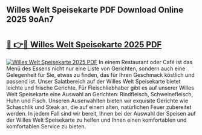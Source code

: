 ## Willes Welt Speisekarte PDF Download Online 2025 9oAn7

# <h2><a href="http://gc68cf.nevu.top/?p=Willes+Welt+Speisekarte">🔗 👉🔴 Willes Welt Speisekarte 2025 PDF</a></h2>

[![Willes Welt Speisekarte 2025 PDF](https://i.imgur.com/dBaPXMq.png)](http://gc68cf.nevu.top/?p=Willes+Welt+Speisekarte)
In einem Restaurant oder Café ist das Menü des Essens nicht nur eine Liste von Gerichten, sondern auch eine Gelegenheit für Sie, etwas zu finden, das für Ihren Geschmack köstlich und passend ist. Unser Salatbereich auf der Willes Welt Speisekarte bietet leichte und frische Gerichte. Für Fleischliebhaber gibt es auf unserer Willes Welt Speisekarte eine Auswahl an Gerichten: Rindfleisch, Schweinefleisch, Huhn und Fisch. Unseren Auserwählten bieten wir exquisite Gerichte wie Schaschlik und Steak an, die auf einem alten, natürlichen Feuer zubereitet werden. In jedem Fall sind wir bereit, Ihnen bei der Auswahl der Speisen auf der Willes Welt Speisekarte zu helfen und Ihnen einen komfortablen und komfortablen Service zu bieten.
